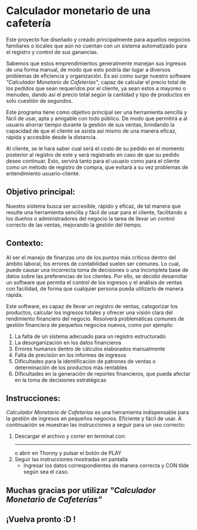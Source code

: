 # Calculador monetario de una cafetería

Este proyecto fue diseñado y creado principalmente para aquellos negocios familiares o locales que aún no cuentan con un sistema automatizado para el registro y control de sus ganancias. 

Sabemos que estos emprendimientos generalmente manejan sus ingresos de una forma manual, de modo que esto podría dar lugar a diversos problemas de eficiencia y organización. Es así como surge nuestro software *"Calculador Monetario de Cafeterías"*; capaz de calcular el precio total de los pedidos que sean requeridos por el cliente, ya sean estos a mayoreo o menudeo, dando así el precio total según la cantidad y tipo de productos en solo cuestión de segundos.

Este programa tiene como objetivo principal ser una herramienta sencilla y fácil de usar, apta y amigable con todo público. De modo que permitirá a al usuario ahorrar tiempo durante la gestión de sus ventas, brindando la capacidad de que el cliente se asista así mismo de una manera eficaz, rápida y accesible desde la distancia. 

Al cliente, se le hará saber cual será el costo de su pedido en el momento posterior al registro de este y será registrado en caso de que su pedido desee continuar. Esto, servirá tanto para el usuario como para el cliente como un método de registro de compra, que evitará a su vez problemas de entendimiento usuario-cliente.

## Objetivo principal:
Nuestro sistema busca ser accesible, rápido y eficaz, de tal manera que resulte una herramienta sencilla y fácil de usar para el cliente, facilitando a los dueños o administradores del negocio la tarea de llevar un control correcto de las ventas, mejorando la gestión del tiempo.

## Contexto:
Al ser el manejo de finanzas uno de los puntos más críticos dentro del ámbito laboral, los errores de contabilidad suelen ser comunes. Lo cual, puede causar una incorrecta toma de decisiones o una incompleta base de datos sobre las preferencias de los clientes.
Por ello, se decidió desarrollar un software que permita el control de los ingresos y el análisis de ventas con facilidad, de forma que cualquier persona pueda utilizarlo de manera rápida. 

Este software, es capaz de llevar un registro de ventas, categorizar los productos, calcular los ingresos totales y ofrecer una visión clara del rendimiento financiero del negocio. Resolverá problemáticas comunes de gestión financiera de pequeños negocios nuevos, como por ejemplo:
1. La falta de un sistema adecuado para un registro estructurado
2. La desorganización en los datos financieros
3. Errores humanos dentro de cálculos elaborados manualmente
4. Falta de precisión en los informes de ingresos
5. Dificultades para la identificación de patrones de ventas o determinación de los productos más rentables
6. Dificultades en la generación de reportes financieros, que pueda afectar en la toma de decisiones estratégicas

## Instrucciones:  
*Calculador Monetario de Cafeterías* es una herramienta indispensable para la gestión de ingresos en pequeños negocios. Eficiente y fácil de usar. A continuación se muestran las instrucciones a seguir para un uso correcto:
1. Descargar el archivo y correr en terminal con:
   **********
   o abrir en Thonny y pulsar el botón de PLAY 
2. Seguir las instrucciones mostradas en pantalla
   - Ingresar los datos correspondientes de manera correcta y CON tilde según sea el caso.

## Muchas gracias por utilizar *"Calculador Monetario de Cafeterías"* 
## ¡Vuelva pronto :D !

